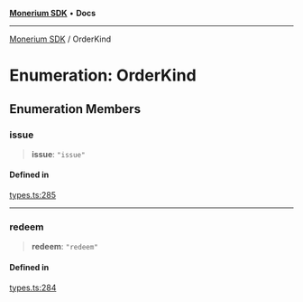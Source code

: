 [**Monerium SDK**](../README.md) • **Docs**

---

[Monerium SDK](../README.md) / OrderKind

# Enumeration: OrderKind

## Enumeration Members

### issue

> **issue**: `"issue"`

#### Defined in

[types.ts:285](https://github.com/monerium/js-monorepo/blob/132ae6f6b7d189aad355aa9ba25793222c11aea9/packages/sdk/src/types.ts#L285)

---

### redeem

> **redeem**: `"redeem"`

#### Defined in

[types.ts:284](https://github.com/monerium/js-monorepo/blob/132ae6f6b7d189aad355aa9ba25793222c11aea9/packages/sdk/src/types.ts#L284)
